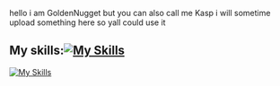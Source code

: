 
hello i am GoldenNugget but you can also call me Kasp
i will sometime upload something here so yall could use it 




## My skills:[![My Skills](https://skillicons.dev/icons?i=ts,html,css,ableton,discord,bots&perline=3)](https://skillicons.dev)
[![My Skills](https://skillicons.dev/icons?i=ts,html,css,ableton,discord,bots&perline=3)](https://skillicons.dev)    

<!---
1GoldenNugget1/1GoldenNugget1 is a ✨ special ✨ repository because its `README.md` (this file) appears on your GitHub profile.
You can click the Preview link to take a look at your changes.
--->
